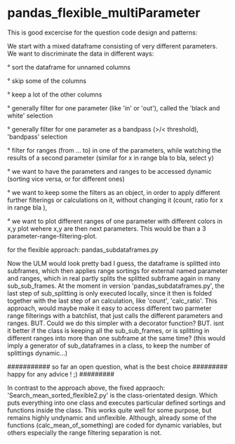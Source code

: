 # pandas_flexible_multiParameter


This is good excercise for the question code design and patterns:

We start with a mixed dataframe consisting of very different parameters. 
We want to discriminate the data in different ways:

° sort the dataframe for unnamed columns

° skip some of the columns 

° keep a lot of the other columns 

° generally filter for one parameter (like 'in' or 'out'), called the 'black and white' selection

° generally filter for one parameter as a bandpass (>/< threshold), 'bandpass' selection

° filter for ranges (from ... to) in one of the parameters, while watching the results of a second parameter
(similar for x in range bla to bla, select y)

° we want to have the parameters and ranges to be accessed dynamic (sorting vice versa, or for different ones)

° we want to keep some the filters as an object, in order to apply different further filterings or calculations on it, without
changing it (count,  ratio for x in range bla ), 

° we want to plot different ranges of one parameter with different colors
in x,y plot wehere x,y are then next parameters. This would be than a 3 parameter-range-filtering-plot.


for the flexible approach: pandas_subdataframes.py

Now the ULM would look pretty bad I guess, the dataframe is splitted into subframes, which then applies range sortings for 
external named parameter and ranges, which in real partly splits the splitted subframe again in many sub_sub_frames. 
At the moment in version 'pandas_subdataframes.py', the last step of sub_splitting is only executed locally, since it then is folded together
with the last step of an calculation, like 'count', 'calc_ratio'. 
This approach, would maybe make it easy to access different two parmeter range filterings with a batchlist, that 
just calls the different parameters and ranges. 
BUT. Could we do this simpler with a decorator function?
BUT. isnt it better if the class is keeping all the sub_sub_frames, or is splitting in different ranges into 
more than one subframe at the same time? (this would imply a generator of sub_dataframes in a class, to keep the
number of splittings dynamic...)


########### so far an open question, what is the best choice ######### happy for any advice ! ;) #########

In contrast to the approach above, the fixed appraoch:
'Search_mean_sorted_flexible2.py'  is the class-orientated design. Which puts everything into one class and 
executes particular defined sortings and functions inside the class. 
This works quite well for some purpose, but remains highly undynamic and unflexible. 
Although, already some of the functions (calc_mean_of_something) are coded for dynamic variables, but others
especially the range filtering separation is not.

